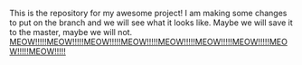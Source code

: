 This is the repository for my awesome project!
I am making some changes to put on the branch and we will see what it looks like. Maybe we will save it to the master, maybe we will not.
<a href="http://glsindia.com/wp-content/uploads/2014/09/Flying-Kitten.jpg">MEOW!!!!!</a><a href="http://glsindia.com/wp-content/uploads/2014/09/Flying-Kitten.jpg">MEOW!!!!!</a><a href="http://glsindia.com/wp-content/uploads/2014/09/Flying-Kitten.jpg">MEOW!!!!!</a><a href="http://glsindia.com/wp-content/uploads/2014/09/Flying-Kitten.jpg">MEOW!!!!!</a><a href="http://glsindia.com/wp-content/uploads/2014/09/Flying-Kitten.jpg">MEOW!!!!!</a><a href="http://glsindia.com/wp-content/uploads/2014/09/Flying-Kitten.jpg">MEOW!!!!!</a><a href="http://glsindia.com/wp-content/uploads/2014/09/Flying-Kitten.jpg">MEOW!!!!!</a><a href="http://glsindia.com/wp-content/uploads/2014/09/Flying-Kitten.jpg">MEOW!!!!!</a><a href="http://glsindia.com/wp-content/uploads/2014/09/Flying-Kitten.jpg">MEOW!!!!!</a>
